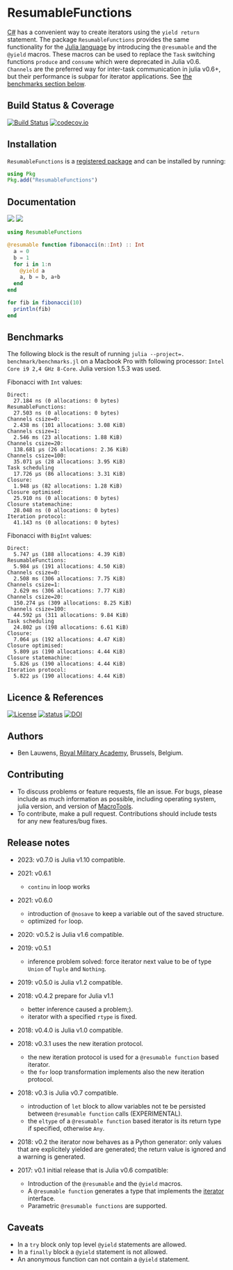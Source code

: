 # ResumableFunctions

[C#](https://docs.microsoft.com/en-us/dotnet/csharp/language-reference/) has a convenient way to create iterators using the `yield return` statement. The package `ResumableFunctions` provides the same functionality for the [Julia language](https://julialang.org) by introducing the `@resumable` and the `@yield` macros. These macros can be used to replace the `Task` switching functions `produce` and `consume` which were deprecated in Julia v0.6. `Channels` are the preferred way for inter-task communication in julia v0.6+, but their performance is subpar for iterator applications. See [the benchmarks section below](#Benchmarks).

## Build Status & Coverage

[![Build Status](https://github.com/benlauwens/ResumableFunctions.jl/workflows/CI/badge.svg)](https://github.com/benlauwens/ResumableFunctions.jl/actions?query=workflow%3ACI+branch%3Amaster)
[![codecov.io](http://codecov.io/github/benlauwens/ResumableFunctions.jl/coverage.svg?branch=master)](http://codecov.io/github/benlauwens/ResumableFunctions.jl?branch=master)

## Installation

`ResumableFunctions` is a [registered package](http://pkg.julialang.org) and can be installed by running:
```julia
using Pkg
Pkg.add("ResumableFunctions")
```

##  Documentation

[![](https://img.shields.io/badge/docs-stable-blue.svg)](https://benlauwens.github.io/ResumableFunctions.jl/v0.6.0-docs)
[![](https://img.shields.io/badge/docs-latest-blue.svg)](https://benlauwens.github.io/ResumableFunctions.jl/dev)

```julia
using ResumableFunctions

@resumable function fibonacci(n::Int) :: Int
  a = 0
  b = 1
  for i in 1:n
    @yield a
    a, b = b, a+b
  end
end

for fib in fibonacci(10)
  println(fib)
end
```

## Benchmarks
The following block is the result of running `julia --project=. benchmark/benchmarks.jl` on a Macbook Pro with following processor: `Intel Core i9 2,4 GHz 8-Core`. Julia version 1.5.3 was used.

Fibonacci with `Int` values:

```
Direct: 
  27.184 ns (0 allocations: 0 bytes)
ResumableFunctions: 
  27.503 ns (0 allocations: 0 bytes)
Channels csize=0: 
  2.438 ms (101 allocations: 3.08 KiB)
Channels csize=1: 
  2.546 ms (23 allocations: 1.88 KiB)
Channels csize=20: 
  138.681 μs (26 allocations: 2.36 KiB)
Channels csize=100: 
  35.071 μs (28 allocations: 3.95 KiB)
Task scheduling
  17.726 μs (86 allocations: 3.31 KiB)
Closure: 
  1.948 μs (82 allocations: 1.28 KiB)
Closure optimised: 
  25.910 ns (0 allocations: 0 bytes)
Closure statemachine: 
  28.048 ns (0 allocations: 0 bytes)
Iteration protocol: 
  41.143 ns (0 allocations: 0 bytes)
```

Fibonacci with `BigInt` values:

```
Direct: 
  5.747 μs (188 allocations: 4.39 KiB)
ResumableFunctions: 
  5.984 μs (191 allocations: 4.50 KiB)
Channels csize=0: 
  2.508 ms (306 allocations: 7.75 KiB)
Channels csize=1: 
  2.629 ms (306 allocations: 7.77 KiB)
Channels csize=20: 
  150.274 μs (309 allocations: 8.25 KiB)
Channels csize=100: 
  44.592 μs (311 allocations: 9.84 KiB)
Task scheduling
  24.802 μs (198 allocations: 6.61 KiB)
Closure: 
  7.064 μs (192 allocations: 4.47 KiB)
Closure optimised: 
  5.809 μs (190 allocations: 4.44 KiB)
Closure statemachine: 
  5.826 μs (190 allocations: 4.44 KiB)
Iteration protocol: 
  5.822 μs (190 allocations: 4.44 KiB)
```

## Licence & References

[![License](http://img.shields.io/badge/license-MIT-brightgreen.svg?style=flat)](LICENSE.md)
[![status](http://joss.theoj.org/papers/889b2faed426b978ee705689c8f8440b/status.svg)](http://joss.theoj.org/papers/889b2faed426b978ee705689c8f8440b)
[![DOI](https://zenodo.org/badge/100050892.svg)](https://zenodo.org/badge/latestdoi/100050892)

## Authors

* Ben Lauwens, [Royal Military Academy](http://www.rma.ac.be), Brussels, Belgium.

## Contributing

* To discuss problems or feature requests, file an issue. For bugs, please include as much information as possible, including operating system, julia version, and version of [MacroTools](https://github.com/MikeInnes/MacroTools.jl.git).
* To contribute, make a pull request. Contributions should include tests for any new features/bug fixes.

## Release notes

* 2023: v0.7.0 is Julia v1.10 compatible.

* 2021: v0.6.1
  * `continu` in loop works

* 2021: v0.6.0
  * introduction of `@nosave` to keep a variable out of the saved structure.
  * optimized `for` loop.

* 2020: v0.5.2 is Julia v1.6 compatible.

* 2019: v0.5.1
  * inference problem solved: force iterator next value to be of type `Union` of `Tuple` and `Nothing`.

* 2019: v0.5.0 is Julia v1.2 compatible.

* 2018: v0.4.2 prepare for Julia v1.1
  * better inference caused a problem;).
  * iterator with a specified `rtype` is fixed.

* 2018: v0.4.0 is Julia v1.0 compatible.

* 2018: v0.3.1 uses the new iteration protocol.
  * the new iteration protocol is used for a `@resumable function` based iterator.
  * the `for` loop transformation implements also the new iteration protocol.

* 2018: v0.3 is Julia v0.7 compatible.
  * introduction of `let` block to allow variables not te be persisted between `@resumable function` calls (EXPERIMENTAL).
  * the `eltype` of a `@resumable function` based iterator is its return type if specified, otherwise `Any`.

* 2018: v0.2 the iterator now behaves as a Python generator: only values that are explicitely yielded are generated; the return value is ignored and a warning is generated.

* 2017: v0.1 initial release that is Julia v0.6 compatible:
  * Introduction of the `@resumable` and the `@yield` macros.
  * A `@resumable function` generates a type that implements the [iterator](https://docs.julialang.org/en/stable/manual/interfaces/#man-interface-iteration-1) interface.
  * Parametric `@resumable functions` are supported.

## Caveats

* In a `try` block only top level `@yield` statements are allowed.
* In a `finally` block a `@yield` statement is not allowed.
* An anonymous function can not contain a `@yield` statement.
